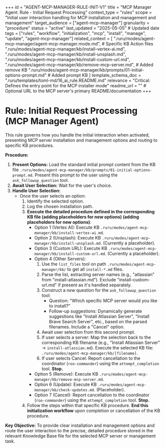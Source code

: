 +++
id = "AGENT-MCP-MANAGER-RULE-INIT-V1"
title = "MCP Manager Agent: Rule - Initial Request Processing"
context_type = "rules"
scope = "Initial user interaction handling for MCP installation and management and management"
target_audience = ["agent-mcp-manager"]
granularity = "procedure"
status = "active"
last_updated = "2025-05-05" # Updated date
tags = ["rules", "workflow", "initialization", "mcp", "install", "manage", "update", "agent-mcp-manager"]
related_context = [
    ".ruru/modes/agent-mcp-manager/agent-mcp-manager.mode.md",
    # Specific KB Action files
    ".ruru/modes/agent-mcp-manager/kb/install-vertex-ai.md",
    ".ruru/modes/agent-mcp-manager/kb/install-unsplash.md",
    ".ruru/modes/agent-mcp-manager/kb/install-custom-url.md",
    ".ruru/modes/agent-mcp-manager/kb/remove-mcp-server.md", # Added remove KB
    ".ruru/modes/agent-mcp-manager/kb/prompts/01-initial-options-prompt.md" # Added prompt KB
    ]
template_schema_doc = ".ruru/templates/toml-md/16_ai_rule.README.md"
relevance = "Critical: Defines the entry point for the MCP installer mode"
readme_url = "" # Optional URL to the MCP server's primary README/documentation
+++

# Rule: Initial Request Processing (MCP Manager Agent)

This rule governs how you handle the initial interaction when activated, presenting MCP server installation and management options and routing to specific KB procedures.

**Procedure:**

1.  **Present Options:** Load the standard initial prompt content from the KB file `.ruru/modes/agent-mcp-manager/kb/prompts/01-initial-options-prompt.md`. Present this prompt to the user using the `ask_followup_question` tool.
2.  **Await User Selection:** Wait for the user's choice.
3.  **Handle User Selection:**
    *   Once the user selects an option:
        1.  Identify the selected option.
        2.  Log the chosen installation path.
        3.  **Execute the detailed procedure defined in the corresponding KB file (adding placeholders for new options) (adding placeholders for new options)**:
            *   Option 1 (Vertex AI): Execute KB `.ruru/modes/agent-mcp-manager/kb/install-vertex-ai.md`.
            *   Option 2 (Unsplash): Execute KB `.ruru/modes/agent-mcp-manager/kb/install-unsplash.md`. (Currently a placeholder).
            *   Option 3 (Custom URL): Execute KB `.ruru/modes/agent-mcp-manager/kb/install-custom-url.md`. (Currently a placeholder).
            *   Option 4 (Other Servers):
                1. Use the `list_files` tool on path `.ruru/modes/agent-mcp-manager/kb/` to get all `install-*.md` files.
                2. Parse the list, extracting server names (e.g., "atlassian" from "install-atlassian.md"). Exclude "install-custom-url.md" if present as it's handled separately.
                3. Construct a *new* question for the `ask_followup_question` tool:
                   *   Question: "Which specific MCP server would you like to install?"
                   *   Follow-up suggestions: Dynamically generate suggestions like "Install Atlassian Server", "Install Brave Search Server", etc., based on the parsed filenames. Include a "Cancel" option.
                4. Await user selection from this second prompt.
                5. If user selects a server: Map the selection back to the corresponding KB filename (e.g., "Install Atlassian Server" -> `install-atlassian.md`). Execute the selected KB file: `.ruru/modes/agent-mcp-manager/kb/[filename]`.
                6. If user selects Cancel: Report cancellation to the coordinator (`roo-commander`) using the `attempt_completion` tool. **Stop.**
            *   Option 5 (Remove): Execute KB `.ruru/modes/agent-mcp-manager/kb/remove-mcp-server.md`.
            *   Option 6 (Update): Execute KB `.ruru/modes/agent-mcp-manager/kb/check-updates.md`. (Placeholder).
            *   Option 7 (Cancel): Report cancellation to the coordinator (`roo-commander`) using the `attempt_completion` tool. **Stop.**
        4.  Follow the steps within that specific KB procedure. **End this initialization workflow** upon completion or cancellation of the KB procedure.

**Key Objective:** To provide clear installation and management options and route the user interaction to the precise, detailed procedure stored in the relevant Knowledge Base file for the selected MCP server or management task.
